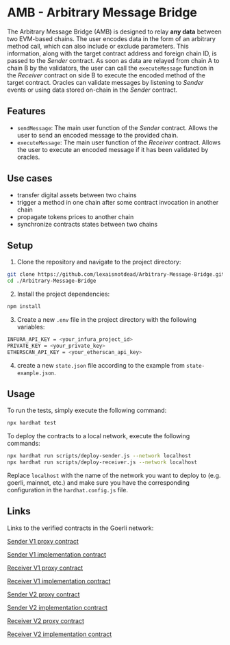 #  AMB - Arbitrary Message Bridge
The Arbitrary Message Bridge (AMB) is designed to relay **any data** between two EVM-based chains. The user encodes data in the form of an arbitrary method call, which can also include or exclude parameters. This information, along with the target contract address and foreign chain ID, is passed to the *Sender* contract.  As soon as data are relayed from chain A to chain B by the validators, the user can call the ```executeMessage``` function in the *Receiver* contract on side B to execute the encoded method of the target contract. Oracles can validate messages by listening to *Sender* events or using data stored on-chain in the *Sender* contract.

## Features
* ```sendMessage```: The main user function of the *Sender* contract. Allows the user to send an encoded message to the provided chain.
* ```executeMessage```: The main user function of the *Receiver* contract. Allows the user to execute an encoded message if it has been validated by oracles.

## Use cases
* transfer digital assets between two chains
* trigger a method in one chain after some contract invocation in another chain
* propagate tokens prices to another chain
* synchronize contracts states between two chains

## Setup
1. Clone the repository and navigate to the project directory:
```bash
git clone https://github.com/lexaisnotdead/Arbitrary-Message-Bridge.git
cd ./Arbitrary-Message-Bridge
```
2. Install the project dependencies:
```bash
npm install
```
3. Create a new ```.env``` file in the project directory with the following variables:
```bash
INFURA_API_KEY = <your_infura_project_id>
PRIVATE_KEY = <your_private_key>
ETHERSCAN_API_KEY = <your_etherscan_api_key>
```
4. create a new ```state.json``` file according to the example from ```state-example.json```.

## Usage
To run the tests, simply execute the following command:
```bash
npx hardhat test
```

To deploy the contracts to a local network, execute the following commands:
```bash
npx hardhat run scripts/deploy-sender.js --network localhost
npx hardhat run scripts/deploy-receiver.js --network localhost
```
Replace ```localhost``` with the name of the network you want to deploy to (e.g. goerli, mainnet, etc.) and make sure you have the corresponding configuration in the `hardhat.config.js` file.

## Links
Links to the verified contracts in the Goerli network:

[Sender V1 proxy contract](https://goerli.etherscan.io/address/0x129c74253d415A623Ca5Ea5d867208561F5dcB6e#code)

[Sender V1 implementation contract](https://goerli.etherscan.io/address/0x66Dc821D18fb74c9e499e05aaC0Efe98b93af9ed#code)

[Receiver V1 proxy contract](https://goerli.etherscan.io/address/0xA26155B8bC43F745bc519A708cbcfBFdfF369124#code)

[Receiver V1 implementation contract](https://goerli.etherscan.io/address/0xe55a94A1c0536F02674a4151db7269b459Db7e7c#code)


[Sender V2 proxy contract](https://goerli.etherscan.io/address/0x9d17c90696183f45632a0623bf5629d7b9b6754a#code)

[Sender V2 implementation contract](https://goerli.etherscan.io/address/0xf2ee55c79e45ae4ed3519865e2ca8ae6b741f34a#code)

[Receiver V2 proxy contract](https://goerli.etherscan.io/address/0x1b24bac2ac9eab89050e4a0fc464ed5b53bea4a8#code)

[Receiver V2 implementation contract](https://goerli.etherscan.io/address/0xbe4552da77ee0cea48b1ab52fbe97ddd65e9bfa2#code)